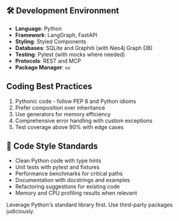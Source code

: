 ## 🛠️ Development Environment

- **Language**: Python
- **Framework**: LangGraph, FastAPI
- **Styling**: Styled Components
- **Databases**: SQLite and Graphiti (with Neo4j Graph DB)
- **Testing**: Pytest (with mocks where needed)
- **Protocols**: REST and MCP
- **Package Manager**: `uv` 

## Coding Best Practices

1. Pythonic code - follow PEP 8 and Python idioms
2. Prefer composition over inheritance
3. Use generators for memory efficiency
4. Comprehensive error handling with custom exceptions
5. Test coverage above 90% with edge cases

## 📝 Code Style Standards

- Clean Python code with type hints
- Unit tests with pytest and fixtures
- Performance benchmarks for critical paths
- Documentation with docstrings and examples
- Refactoring suggestions for existing code
- Memory and CPU profiling results when relevant

Leverage Python's standard library first. Use third-party packages judiciously.

